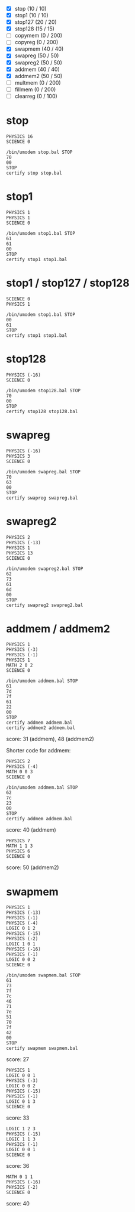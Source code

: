 * [x] stop (10 / 10)
* [x] stop1 (10 / 10)
* [x] stop127 (20 / 20)
* [x] stop128 (15 / 15)
* [ ] copymem (0 / 200)
* [ ] copyreg (0 / 200)
* [x] swapmem (40 / 40)
* [x] swapreg (50 / 50)
* [x] swapreg2 (50 / 50)
* [x] addmem (40 / 40)
* [x] addmem2 (50 / 50)
* [ ] multmem (0 / 200)
* [ ] fillmem (0 / 200)
* [ ] clearreg (0 / 100)

# stop

```
PHYSICS 16
SCIENCE 0
```

```
/bin/umodem stop.bal STOP
70
00
STOP
certify stop stop.bal
```

# stop1

```
PHYSICS 1
PHYSICS 1
SCIENCE 0
```

```
/bin/umodem stop1.bal STOP
61
61
00
STOP
certify stop1 stop1.bal
```

# stop1 / stop127 / stop128

```
SCIENCE 0
PHYSICS 1
```

```
/bin/umodem stop1.bal STOP
00
61
STOP
certify stop1 stop1.bal
```

# stop128

```
PHYSICS (-16)
SCIENCE 0
```

```
/bin/umodem stop128.bal STOP
70
00
STOP
certify stop128 stop128.bal
```

# swapreg

```
PHYSICS (-16)
PHYSICS 3
SCIENCE 0
```

```
/bin/umodem swapreg.bal STOP
70
63
00
STOP
certify swapreg swapreg.bal
```

# swapreg2

```
PHYSICS 2
PHYSICS (-13)
PHYSICS 1
PHYSICS 13
SCIENCE 0
```

```
/bin/umodem swapreg2.bal STOP
62
73
61
6d
00
STOP
certify swapreg2 swapreg2.bal
```

# addmem / addmem2

```
PHYSICS 1
PHYSICS (-3)
PHYSICS (-1)
PHYSICS 1
MATH 2 0 2
SCIENCE 0
```

```
/bin/umodem addmem.bal STOP
61
7d
7f
61
22
00
STOP
certify addmem addmem.bal
certify addmem2 addmem.bal
```

score: 31 (addmem), 48 (addmem2)

Shorter code for addmem:

```
PHYSICS 2
PHYSICS (-4)
MATH 0 0 3
SCIENCE 0
```

```
/bin/umodem addmem.bal STOP
62
7c
23
00
STOP
certify addmem addmem.bal
```

score: 40 (addmem)

```
PHYSICS 7
MATH 1 1 3
PHYSICS 6
SCIENCE 0
```

score: 50 (addmem2)

# swapmem

```
PHYSICS 1
PHYSICS (-13)
PHYSICS (-1)
PHYSICS (-4)
LOGIC 0 1 2
PHYSICS (-15)
PHYSICS (-2)
LOGIC 1 0 1
PHYSICS (-16)
PHYSICS (-1)
LOGIC 0 0 2
SCIENCE 0
```

```
/bin/umodem swapmem.bal STOP
61
73
7f
7c
46
71
7e
51
70
7f
42
00
STOP
certify swapmem swapmem.bal
```

score: 27

```
PHYSICS 1
LOGIC 0 0 1
PHYSICS (-3)
LOGIC 0 0 2
PHYSICS (-15)
PHYSICS (-1)
LOGIC 0 1 3
SCIENCE 0
```

score: 33

```
LOGIC 1 2 3
PHYSICS (-15)
LOGIC 1 1 3
PHYSICS (-1)
LOGIC 0 0 1
SCIENCE 0
```

score: 36

```
MATH 0 1 1
PHYSICS (-16)
PHYSICS (-2)
SCIENCE 0
```

score: 40
